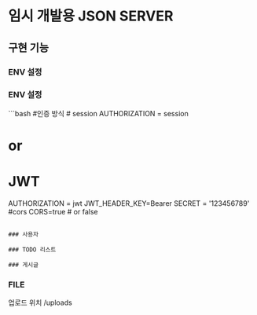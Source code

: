 # 임시 개발용 JSON SERVER

## 구현 기능

### ENV 설정

<h3>ENV 설정</h3>
```bash
#인증 방식
# session
AUTHORIZATION = session

# or

# JWT

AUTHORIZATION = jwt
JWT_HEADER_KEY=Bearer
SECRET = '123456789'
#cors
CORS=true # or false

```

### 사용자

### TODO 리스트

### 게시글
```

### FILE

업로드 위치 /uploads
